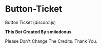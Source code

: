 # Button-Ticket
Button Ticket (discord.js)


**This Bot Created By smiiodonus**

Please Don't Change The Credits. Thank You.
